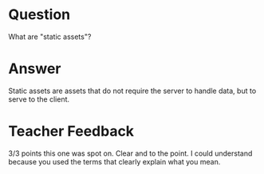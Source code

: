 # Question

What are "static assets"?

# Answer
Static assets are assets that do not require the server to handle data, but to serve to the client.
# Teacher Feedback

3/3 points
this one was spot on. Clear and to the point. I could understand because you used the terms that clearly explain what you mean.
